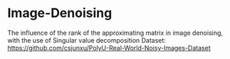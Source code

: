 # Image-Denoising

The influence of the rank of the approximating matrix in image denoising, with the use of Singular value decomposition
Dataset: https://github.com/csjunxu/PolyU-Real-World-Noisy-Images-Dataset
